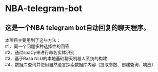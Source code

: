 # NBA-telegram-bot
这是一个NBA telegram bot自动回复的聊天程序。<br>
-------
本项目主要用到了这些方法：<br>
#1、同一个问题多种选择性的回答<br>
#2、通过spaCy来进行命名实体识别<br>
#3、基于Rasa NLU的本地基础聊天机器人系统的构建<br>
#4、数据库查询并使用自然语言探索数据库内容（提取参数、创建查询、响应）<br>
